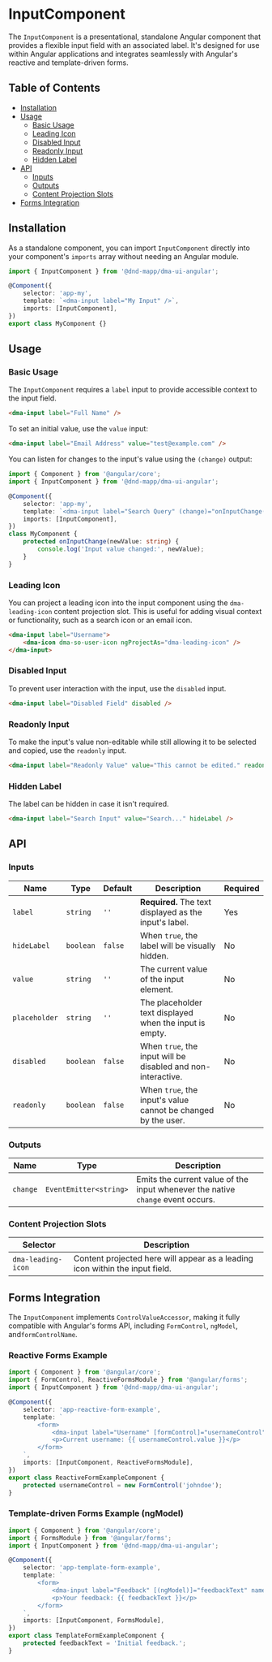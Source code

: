 # InputComponent

The `InputComponent` is a presentational, standalone Angular component that provides a flexible input field with an associated label. It's designed for use within Angular applications and integrates seamlessly with Angular's reactive and template-driven forms.

## Table of Contents

- [Installation](#installation)
- [Usage](#usage)
    - [Basic Usage](#basic-usage)
    - [Leading Icon](#leading-icon)
    - [Disabled Input](#disabled-input)
    - [Readonly Input](#readonly-input)
    - [Hidden Label](#hidden-label)
- [API](#api)
    - [Inputs](#inputs)
    - [Outputs](#outputs)
    - [Content Projection Slots](#content-projection-slots)
- [Forms Integration](#forms-integration)

## Installation

As a standalone component, you can import `InputComponent` directly into your component's `imports` array without needing an Angular module.

```typescript
import { InputComponent } from '@dnd-mapp/dma-ui-angular';

@Component({
    selector: 'app-my',
    template: `<dma-input label="My Input" />`,
    imports: [InputComponent],
})
export class MyComponent {}
```

## Usage

### Basic Usage

The `InputComponent` requires a `label` input to provide accessible context to the input field.

```html
<dma-input label="Full Name" />
```

To set an initial value, use the `value` input:

```html
<dma-input label="Email Address" value="test@example.com" />
```

You can listen for changes to the input's value using the `(change)` output:

```typescript
import { Component } from '@angular/core';
import { InputComponent } from '@dnd-mapp/dma-ui-angular';

@Component({
    selector: 'app-my',
    template: `<dma-input label="Search Query" (change)="onInputChange($event)" />`,
    imports: [InputComponent],
})
class MyComponent {
    protected onInputChange(newValue: string) {
        console.log('Input value changed:', newValue);
    }
}
```

### Leading Icon

You can project a leading icon into the input component using the `dma-leading-icon` content projection slot. This is useful for adding visual context or functionality, such as a search icon or an email icon.

```html
<dma-input label="Username">
    <dma-icon dma-so-user-icon ngProjectAs="dma-leading-icon" />
</dma-input>
```

### Disabled Input

To prevent user interaction with the input, use the `disabled` input.

```html
<dma-input label="Disabled Field" disabled />
```

### Readonly Input

To make the input's value non-editable while still allowing it to be selected and copied, use the `readonly` input.

```html
<dma-input label="Readonly Value" value="This cannot be edited." readonly />
```

### Hidden Label

The label can be hidden in case it isn't required.

```html
<dma-input label="Search Input" value="Search..." hideLabel />
```

## API

### Inputs

| Name          | Type      | Default | Description                                                   | Required |
|---------------|-----------|---------|---------------------------------------------------------------|----------|
| `label`       | `string`  | `''`    | **Required.** The text displayed as the input's label.        | Yes      |
| `hideLabel`   | `boolean` | `false` | When `true`, the label will be visually hidden.               | No       |
| `value`       | `string`  | `''`    | The current value of the input element.                       | No       |
| `placeholder` | `string`  | `''`    | The placeholder text displayed when the input is empty.       | No       |
| `disabled`    | `boolean` | `false` | When `true`, the input will be disabled and non-interactive.  | No       |
| `readonly`    | `boolean` | `false` | When `true`, the input's value cannot be changed by the user. | No       |

### Outputs

| Name      | Type                    | Description                                                                     |
|-----------|-------------------------|---------------------------------------------------------------------------------|
| `change`  | `EventEmitter<string>`  | Emits the current value of the input whenever the native `change` event occurs. |

### Content Projection Slots

| Selector           | Description                                                                  |
|--------------------|------------------------------------------------------------------------------|
| `dma-leading-icon` | Content projected here will appear as a leading icon within the input field. |

## Forms Integration

The `InputComponent` implements `ControlValueAccessor`, making it fully compatible with Angular's forms API, including `FormControl`, `ngModel`, and`formControlName`.

### Reactive Forms Example

```typescript
import { Component } from '@angular/core';
import { FormControl, ReactiveFormsModule } from '@angular/forms';
import { InputComponent } from '@dnd-mapp/dma-ui-angular';

@Component({
    selector: 'app-reactive-form-example',
    template: `
        <form>
            <dma-input label="Username" [formControl]="usernameControl" />
            <p>Current username: {{ usernameControl.value }}</p>
        </form>
    `,
    imports: [InputComponent, ReactiveFormsModule],
})
export class ReactiveFormExampleComponent {
    protected usernameControl = new FormControl('johndoe');
}
```

### Template-driven Forms Example (ngModel)

```typescript
import { Component } from '@angular/core';
import { FormsModule } from '@angular/forms';
import { InputComponent } from '@dnd-mapp/dma-ui-angular';

@Component({
    selector: 'app-template-form-example',
    template: `
        <form>
            <dma-input label="Feedback" [(ngModel)]="feedbackText" name="feedback" />
            <p>Your feedback: {{ feedbackText }}</p>
        </form>
    `,
    imports: [InputComponent, FormsModule],
})
export class TemplateFormExampleComponent {
    protected feedbackText = 'Initial feedback.';
}
```
